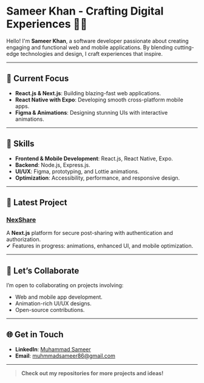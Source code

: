 # **Sameer Khan - Crafting Digital Experiences** 👨‍💻

Hello! I'm **Sameer Khan**, a software developer passionate about creating engaging and functional web and mobile applications. By blending cutting-edge technologies and design, I craft experiences that inspire.

---

## 🌟 **Current Focus**
- **React.js & Next.js**: Building blazing-fast web applications.
- **React Native with Expo**: Developing smooth cross-platform mobile apps.
- **Figma & Animations**: Designing stunning UIs with interactive animations.

---

## 💼 **Skills**
- **Frontend & Mobile Development**: React.js, React Native, Expo.
- **Backend**: Node.js, Express.js.
- **UI/UX**: Figma, prototyping, and Lottie animations.
- **Optimization**: Accessibility, performance, and responsive design.

---

## 🚀 **Latest Project**
### [NexShare](https://nex-share.vercel.app/)  
A **Next.js** platform for secure post-sharing with authentication and authorization.  
✔ Features in progress: animations, enhanced UI, and mobile optimization.

---

## 🤝 **Let’s Collaborate**
I’m open to collaborating on projects involving:
- Web and mobile app development.
- Animation-rich UI/UX designs.
- Open-source contributions.

---

## 🌐 **Get in Touch**
- **LinkedIn**: [Muhammad Sameer](https://www.linkedin.com/in/muhammad-sameer-719b9a270?utm_source=share&utm_campaign=share_via&utm_content=profile&utm_medium=android_app)
- **Email**: [muhmmadsameer86@gmail.com](mailto:muhmmadsameer86@gmail.com)

---

> **Check out my repositories for more projects and ideas!**
